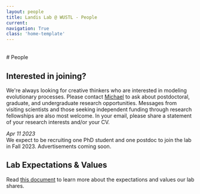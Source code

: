 ```yaml
---
layout: people
title: Landis Lab @ WUSTL - People
current: 
navigation: True
class: 'home-template'
---
```


<br>
# People

## Interested in joining?

We're always looking for creative thinkers who are interested in modeling evolutionary processes. Please contact [Michael](mailto:michael.landis@wustl.edu) to ask about postdoctoral, graduate, and undergraduate research opportunities. Messages from visiting scientists and those seeking independent funding through research fellowships are also most welcome. In your email, please share a statement of your research interests and/or your CV.

*Apr 11 2023*<br>
We expect to be recruiting one PhD student and one postdoc to join the lab in Fall 2023. Advertisements coming soon.

## Lab Expectations & Values

Read [this document](lab_overview.html) to learn more about the expectations and values our lab shares.
